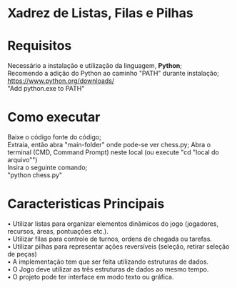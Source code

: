 # Xadrez de Listas, Filas e Pilhas

# Requisitos
Necessário a instalação e utilização da linguagem, **Python**;  
  Recomendo a adição do Python ao caminho "PATH" durante instalação;  
    https://www.python.org/downloads/  
      "Add python.exe to PATH"  

# Como executar
  Baixe o código fonte do código;  
    Extraia, então abra "main-folder" onde pode-se ver chess.py;
      Abra o terminal (CMD, Command Prompt) neste local (ou execute "cd "local do arquivo"")  
        Insira o seguinte comando;  
          "python chess.py"  

# Caracteristicas Principais

• Utilizar listas para organizar elementos dinâmicos do jogo (jogadores, recursos, áreas, pontuações etc.).  
• Utilizar filas para controle de turnos, ordens de chegada ou tarefas.  
• Utilizar pilhas para representar ações reversíveis (seleção, retirar seleção de peças)  
• A implementação tem que ser feita utilizando estruturas de dados.  
• O Jogo deve utilizar as três estruturas de dados ao mesmo tempo.  
• O projeto pode ter interface em modo texto ou gráfica.  
